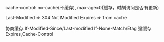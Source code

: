 cache-control:	no-cache(不缓存), max-age=0(缓存，时刻访问是否有更新)

Last-Modified => 304 Not Modified
Expires  => from cache

协商缓存
If-Modified-Since/Last-modified
If-None-Match/Etag
强缓存
Expires,Cache-Control


